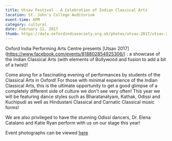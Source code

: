 ```yaml
---
title: Utsav Festival - A Celebration of Indian Classical Arts
location: St. John's College Auditorium
event-time: 6PM
category: cultural
date: February 11, 2017
thumb: https://data.oxfordindiasociety.org.uk/photos/utsav-2017/utsav-2017-singers
---
```


Oxford India Performing Arts Centre presents [Utsav 2017] (https://www.facebook.com/events/818802854925306/) : a showcase of the Indian Classical Arts (with elements of Bollywood and fusion to add a bit of a twist)!

Come along for a fascinating evening of performances by students of the Classical Arts in Oxford! For those with minimal experience of the Indian Classical Arts, this is the ultimate opportunity to get a good glimpse of a completely different side of culture we don't see very often! This year we will be featuring dance styles such as Bharatanatyam, Kathak, Odissi and Kuchipudi as well as Hindustani Classical and Carnatic Classical music forms!

We are also privileged to have the stunning Odissi dancers, Dr. Elena Catalano and Katie Ryan perform with us on our stage this year!

Event photographs can be viewed [here](https://www.facebook.com/pg/oipac1/photos/?tab=album&album_id=1730626873894475)